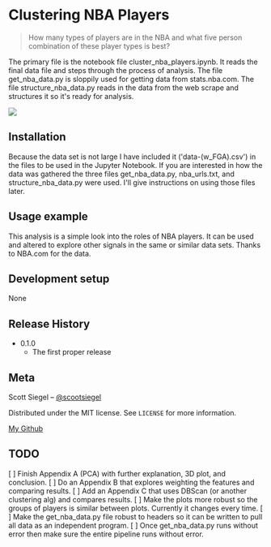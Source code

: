 # Clustering NBA Players 
> How many types of players are in the NBA and what five person combination of these player types is best?

The primary file is the notebook file cluster_nba_players.ipynb. It reads the final data file and steps through the process of analysis. The file get_nba_data.py is sloppily used for getting data from stats.nba.com. The file structure_nba_data.py reads in the data from the web scrape and structures it so it's ready for analysis.

![](header.png)

## Installation

Because the data set is not large I have included it ('data-(w_FGA).csv') in the files to be used in the Jupyter Notebook. If you are interested in how the data was gathered the three files get_nba_data.py, nba_urls.txt, and structure_nba_data.py were used. I'll give instructions on using those files later.

## Usage example

This analysis is a simple look into the roles of NBA players. It can be used and altered to explore other signals in the same or similar data sets. Thanks to NBA.com for the data.

## Development setup

None

## Release History

* 0.1.0
    * The first proper release

## Meta

Scott Siegel – [@scootsiegel](https://twitter.com/scootsiegel) 

Distributed under the MIT license. See ``LICENSE`` for more information.

[My Github](https://github.com/scootsiegel/)

## TODO
 [ ] Finish Appendix A (PCA) with further explanation, 3D plot, and conclusion.
 [ ] Do an Appendix B that explores weighting the features and comparing results.
 [ ] Add an Appendix C that uses DBScan (or another clustering alg) and compares results.
 [ ] Make the plots more robust so the groups of players is similar between plots. Currently it changes every time.
 [ ] Make the get_nba_data.py file robust to headers so it can be written to pull all data as an independent program.
 [ ] Once get_nba_data.py runs without error then make sure the entire pipeline runs without error.


